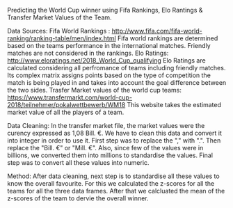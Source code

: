Predicting the World Cup winner using Fifa Rankings, Elo Rantings & Transfer Market Values of the Team.

Data Sources: 
Fifa World Rankings : http://www.fifa.com/fifa-world-ranking/ranking-table/men/index.html 
Fifa world rankings are determined based on the teams performance in the international matches. Friendly matches are not considered in the rankings.
Elo Ratings: http://www.eloratings.net/2018_World_Cup_qualifying
Elo Ratings are calculated considering all perfromance of teams including friendly matches. Its complex matrix assigns points based on the type of competition the match is being played in and takes into account the goal difference between the two sides.
Trasfer Market values of the world cup teams: https://www.transfermarkt.com/world-cup-2018/teilnehmer/pokalwettbewerb/WM18
This website takes the estimated market value of all the players of a team.

Data Cleaning:
In the transfer market file, the market values were the curency expressed as 1,08 Bill. €. We have to clean this data and convert it into integer in order to use it. First step was to replace the "," with ".". Then replace the "Bill. €" or "Mill. €". Also, since few of the values were in billions, we converted them into millions to standardise the values. Final step was to convert all these values into numeric.

Method:
After data cleaning, next step is to standardise all these values to know the overall favourite. For this we calculated the z-scores for all the teams for all the three data frames. After that we calcluated the mean of the z-scores of the team to dervie the overall winner.
